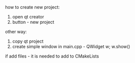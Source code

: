 how to create new project:
1. open qt creator
2. button - new project


other way:
1. copy qt project
2.  create simple window 
in main.cpp - QWidget w; w.show()

if add files - it is needed to add to CMakeLists